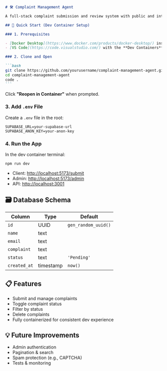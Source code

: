 ````markdown
# 🛠 Complaint Management Agent

A full-stack complaint submission and review system with public and internal views.

## 🚀 Quick Start (Dev Container Setup)

### 1. Prerequisites

- [Docker Desktop](https://www.docker.com/products/docker-desktop/) installed and **running**
- [VS Code](https://code.visualstudio.com/) with the **Dev Containers** extension

### 2. Clone and Open

```bash
git clone https://github.com/yourusername/complaint-management-agent.git
cd complaint-management-agent
code .
```
````

Click **"Reopen in Container"** when prompted.

### 3. Add `.env` File

Create a `.env` file in the root:

```env
SUPABASE_URL=your-supabase-url
SUPABASE_ANON_KEY=your-anon-key
```

### 4. Run the App

In the dev container terminal:

```bash
npm run dev
```

- Client: [http://localhost:5173/submit](http://localhost:5173/submit)
- Admin: [http://localhost:5173/admin](http://localhost:5173/admin)
- API: [http://localhost:3001](http://localhost:3001)

## 🗃 Database Schema

| Column       | Type      | Default             |
| ------------ | --------- | ------------------- |
| `id`         | UUID      | `gen_random_uuid()` |
| `name`       | text      |                     |
| `email`      | text      |                     |
| `complaint`  | text      |                     |
| `status`     | text      | `'Pending'`         |
| `created_at` | timestamp | `now()`             |

## 📋 Features

- Submit and manage complaints
- Toggle complaint status
- Filter by status
- Delete complaints
- Fully containerized for consistent dev experience

## 💡 Future Improvements

- Admin authentication
- Pagination & search
- Spam protection (e.g., CAPTCHA)
- Tests & monitoring

```

```
